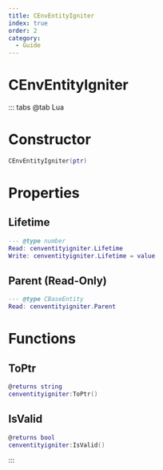```yaml
---
title: CEnvEntityIgniter
index: true
order: 2
category:
  - Guide
---
```


# CEnvEntityIgniter

::: tabs
@tab Lua
# Constructor
```lua
CEnvEntityIgniter(ptr)
```
# Properties
## Lifetime 
```lua
--- @type number
Read: cenventityigniter.Lifetime
Write: cenventityigniter.Lifetime = value
```
## Parent (Read-Only)
```lua
--- @type CBaseEntity
Read: cenventityigniter.Parent
```
# Functions
## ToPtr
```lua
@returns string
cenventityigniter:ToPtr()
```
## IsValid
```lua
@returns bool
cenventityigniter:IsValid()
```

:::